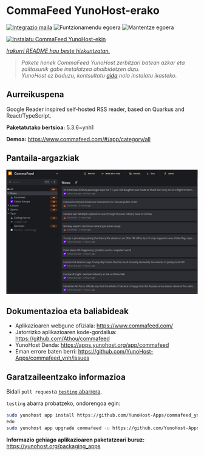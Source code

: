 <!--
Ohart ongi: README hau automatikoki sortu da <https://github.com/YunoHost/apps/tree/master/tools/readme_generator>ri esker
EZ editatu eskuz.
-->

# CommaFeed YunoHost-erako

[![Integrazio maila](https://apps.yunohost.org/badge/integration/commafeed)](https://ci-apps.yunohost.org/ci/apps/commafeed/)
![Funtzionamendu egoera](https://apps.yunohost.org/badge/state/commafeed)
![Mantentze egoera](https://apps.yunohost.org/badge/maintained/commafeed)

[![Instalatu CommaFeed YunoHost-ekin](https://install-app.yunohost.org/install-with-yunohost.svg)](https://install-app.yunohost.org/?app=commafeed)

*[Irakurri README hau beste hizkuntzatan.](./ALL_README.md)*

> *Pakete honek CommaFeed YunoHost zerbitzari batean azkar eta zailtasunik gabe instalatzea ahalbidetzen dizu.*  
> *YunoHost ez baduzu, kontsultatu [gida](https://yunohost.org/install) nola instalatu ikasteko.*

## Aurreikuspena

Google Reader inspired self-hosted RSS reader, based on Quarkus and React/TypeScript.

**Paketatutako bertsioa:** 5.3.6~ynh1

**Demoa:** <https://www.commafeed.com/#/app/category/all>

## Pantaila-argazkiak

![CommaFeed(r)en pantaila-argazkia](./doc/screenshots/screenshot.png)

## Dokumentazioa eta baliabideak

- Aplikazioaren webgune ofiziala: <https://www.commafeed.com/>
- Jatorrizko aplikazioaren kode-gordailua: <https://github.com/Athou/commafeed>
- YunoHost Denda: <https://apps.yunohost.org/app/commafeed>
- Eman errore baten berri: <https://github.com/YunoHost-Apps/commafeed_ynh/issues>

## Garatzaileentzako informazioa

Bidali `pull request`a [`testing` abarrera](https://github.com/YunoHost-Apps/commafeed_ynh/tree/testing).

`testing` abarra probatzeko, ondorengoa egin:

```bash
sudo yunohost app install https://github.com/YunoHost-Apps/commafeed_ynh/tree/testing --debug
edo
sudo yunohost app upgrade commafeed -u https://github.com/YunoHost-Apps/commafeed_ynh/tree/testing --debug
```

**Informazio gehiago aplikazioaren paketatzeari buruz:** <https://yunohost.org/packaging_apps>
